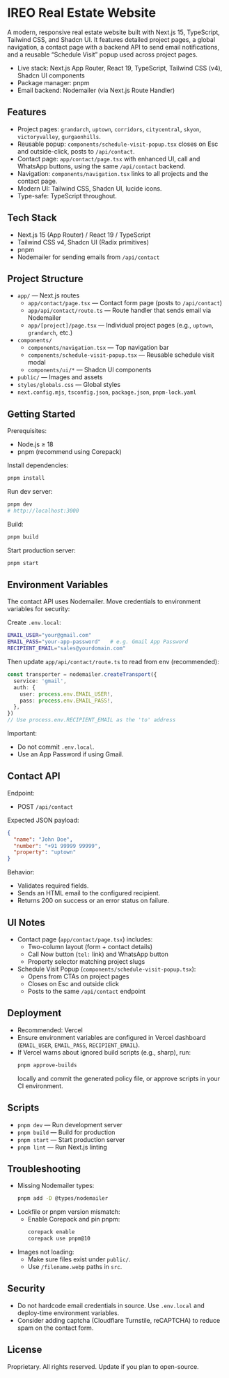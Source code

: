 # IREO Real Estate Website

A modern, responsive real estate website built with Next.js 15, TypeScript, Tailwind CSS, and Shadcn UI. It features detailed project pages, a global navigation, a contact page with a backend API to send email notifications, and a reusable “Schedule Visit” popup used across project pages.

- Live stack: Next.js App Router, React 19, TypeScript, Tailwind CSS (v4), Shadcn UI components
- Package manager: pnpm
- Email backend: Nodemailer (via Next.js Route Handler)

## Features

- Project pages: `grandarch`, `uptown`, `corridors`, `citycentral`, `skyon`, `victoryvalley`, `gurgaonhills`.
- Reusable popup: `components/schedule-visit-popup.tsx` closes on Esc and outside-click, posts to `/api/contact`.
- Contact page: `app/contact/page.tsx` with enhanced UI, call and WhatsApp buttons, using the same `/api/contact` backend.
- Navigation: `components/navigation.tsx` links to all projects and the contact page.
- Modern UI: Tailwind CSS, Shadcn UI, lucide icons.
- Type-safe: TypeScript throughout.

## Tech Stack

- Next.js 15 (App Router) / React 19 / TypeScript
- Tailwind CSS v4, Shadcn UI (Radix primitives)
- pnpm
- Nodemailer for sending emails from `/api/contact`

## Project Structure

- `app/` — Next.js routes
  - `app/contact/page.tsx` — Contact form page (posts to `/api/contact`)
  - `app/api/contact/route.ts` — Route handler that sends email via Nodemailer
  - `app/[project]/page.tsx` — Individual project pages (e.g., `uptown`, `grandarch`, etc.)
- `components/`
  - `components/navigation.tsx` — Top navigation bar
  - `components/schedule-visit-popup.tsx` — Reusable schedule visit modal
  - `components/ui/*` — Shadcn UI components
- `public/` — Images and assets
- `styles/globals.css` — Global styles
- `next.config.mjs`, `tsconfig.json`, `package.json`, `pnpm-lock.yaml`

## Getting Started

Prerequisites:
- Node.js ≥ 18
- pnpm (recommend using Corepack)

Install dependencies:
```bash
pnpm install
```

Run dev server:
```bash
pnpm dev
# http://localhost:3000
```

Build:
```bash
pnpm build
```

Start production server:
```bash
pnpm start
```

## Environment Variables

The contact API uses Nodemailer. Move credentials to environment variables for security:

Create `.env.local`:
```bash
EMAIL_USER="your@gmail.com"
EMAIL_PASS="your-app-password"   # e.g. Gmail App Password
RECIPIENT_EMAIL="sales@yourdomain.com"
```

Then update `app/api/contact/route.ts` to read from env (recommended):
```ts
const transporter = nodemailer.createTransport({
  service: 'gmail',
  auth: {
    user: process.env.EMAIL_USER!,
    pass: process.env.EMAIL_PASS!,
  },
})
// Use process.env.RECIPIENT_EMAIL as the 'to' address
```

Important:
- Do not commit `.env.local`.
- Use an App Password if using Gmail.

## Contact API

Endpoint:
- POST `/api/contact`

Expected JSON payload:
```json
{
  "name": "John Doe",
  "number": "+91 99999 99999",
  "property": "uptown"
}
```

Behavior:
- Validates required fields.
- Sends an HTML email to the configured recipient.
- Returns 200 on success or an error status on failure.

## UI Notes

- Contact page (`app/contact/page.tsx`) includes:
  - Two-column layout (form + contact details)
  - Call Now button (`tel:` link) and WhatsApp button
  - Property selector matching project slugs
- Schedule Visit Popup (`components/schedule-visit-popup.tsx`):
  - Opens from CTAs on project pages
  - Closes on Esc and outside click
  - Posts to the same `/api/contact` endpoint

## Deployment

- Recommended: Vercel
- Ensure environment variables are configured in Vercel dashboard (`EMAIL_USER`, `EMAIL_PASS`, `RECIPIENT_EMAIL`).
- If Vercel warns about ignored build scripts (e.g., sharp), run:
  ```bash
  pnpm approve-builds
  ```
  locally and commit the generated policy file, or approve scripts in your CI environment.

## Scripts

- `pnpm dev` — Run development server
- `pnpm build` — Build for production
- `pnpm start` — Start production server
- `pnpm lint` — Run Next.js linting

## Troubleshooting

- Missing Nodemailer types:
  ```bash
  pnpm add -D @types/nodemailer
  ```
- Lockfile or pnpm version mismatch:
  - Enable Corepack and pin pnpm:
    ```bash
    corepack enable
    corepack use pnpm@10
    ```
- Images not loading:
  - Make sure files exist under `public/`.
  - Use `/filename.webp` paths in `src`.

## Security

- Do not hardcode email credentials in source. Use `.env.local` and deploy-time environment variables.
- Consider adding captcha (Cloudflare Turnstile, reCAPTCHA) to reduce spam on the contact form.

## License

Proprietary. All rights reserved. Update if you plan to open-source.
